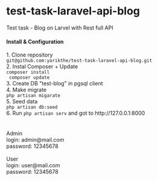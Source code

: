 # test-task-laravel-api-blog
Test task - Blog on Larvel with Rest full API <br>
<h4>Install & Configuration</h4>
1. Clone repository <br> <code>git@github.com:yarikthe/test-task-laravel-api-blog.git</code> <br>
2. Instal Composer + Update <br> <code>composer install <br> composer update</code> <br>
3. Create DB "test-blog" in pgsql client<br> 
4. Make migrate <br> <code>php artisan migarate</code><br>
5. Seed data <br> <code>php artisan db:seed</code><br>
6. Run <code>php artisan serv</code> and got to http://127.0.0.1:8000
<br>
<br>
<h4></h4>
Admin<br>
login: admin@mail.com<br>
password: 12345678<br>
<br>
User<br>
login: user@mail.com<br>
password: 12345678<br>